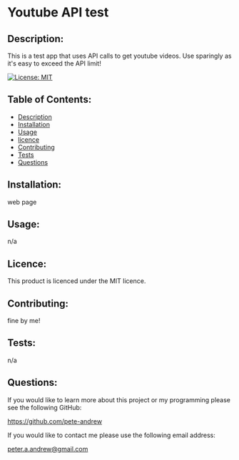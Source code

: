 # Youtube API test 

## Description: 
This is a test app that uses API calls to get youtube videos. Use sparingly as it's easy to exceed the API limit!

[![License: MIT](https://img.shields.io/badge/License-MIT-yellow.svg)](https://opensource.org/licenses/MIT)
## Table of Contents: 

* [Description](#description)
* [Installation](#installation)
* [Usage](#usage)
* [licence](#licence)
* [Contributing](#contributing)
* [Tests](#tests)
* [Questions](#questions)

## Installation: 

web page 
## Usage: 

n/a
## Licence: 
This product is licenced under the MIT licence.
## Contributing: 
fine by me! 
## Tests: 

n/a
## Questions: 
If you would like to learn more about this project or my programming please see the following GitHub:  

https://github.com/pete-andrew 


If you would like to contact me please use the following email address: 

peter.a.andrew@gmail.com 